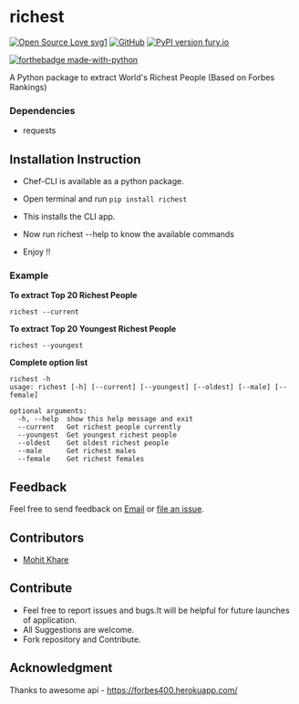 # richest

[![Open Source Love svg1](https://badges.frapsoft.com/os/v1/open-source.svg?v=103)](https://github.com/ellerbrock/open-source-badges/)
[![GitHub](https://img.shields.io/badge/license-MIT-brightgreen.svg)](https://raw.githubusercontent.com/mkfeuhrer/richest/master/LICENSE.txt)
[![PyPI version fury.io](https://badge.fury.io/py/richest.svg)](https://pypi.python.org/pypi/richest/)

[![forthebadge made-with-python](http://ForTheBadge.com/images/badges/made-with-python.svg)](https://www.python.org/)


A Python package to extract World's Richest People (Based on Forbes Rankings)

### Dependencies

+ requests

## Installation Instruction

- Chef-CLI is available as a python package.

- Open terminal and run ```pip install richest```

- This installs the CLI app.

- Now run richest --help to know the available commands

- Enjoy !!

### Example

**To extract Top 20 Richest People**

```
richest --current
```

**To extract Top 20 Youngest Richest People**

```
richest --youngest
```

**Complete option list**

```
richest -h
usage: richest [-h] [--current] [--youngest] [--oldest] [--male] [--female]

optional arguments:
  -h, --help  show this help message and exit
  --current   Get richest people currently
  --youngest  Get youngest richest people
  --oldest    Get oldest richest people
  --male      Get richest males
  --female    Get richest females
```

## Feedback

Feel free to send feedback on [Email](mailto:mohitfeuhrer@gmail.com) or [file an issue](https://github.com/mkfeuhrer/richest/issues).

## Contributors

- [Mohit Khare](https://github.com/mkfeuhrer)

## Contribute

- Feel free to report issues and bugs.It will be helpful for future launches of application.
- All Suggestions are welcome.
- Fork repository and Contribute.


## Acknowledgment

Thanks to awesome api - https://forbes400.herokuapp.com/
